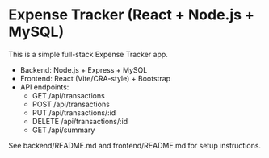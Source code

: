 # Expense Tracker (React + Node.js + MySQL)

This is a simple full-stack Expense Tracker app.

- Backend: Node.js + Express + MySQL
- Frontend: React (Vite/CRA-style) + Bootstrap
- API endpoints:
  - GET /api/transactions
  - POST /api/transactions
  - PUT /api/transactions/:id
  - DELETE /api/transactions/:id
  - GET /api/summary

See backend/README.md and frontend/README.md for setup instructions.
